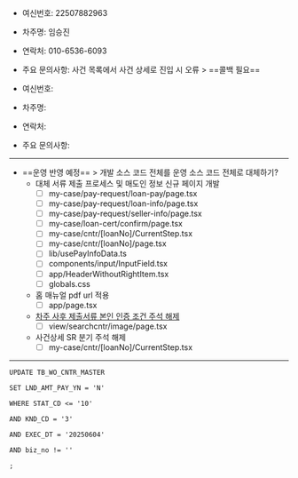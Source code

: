- 여신번호: 22507882963
- 차주명: 임승진
- 연락처: 010-6536-6093
- 주요 문의사항: 사건 목록에서 사건 상세로 진입 시 오류 > ==콜백 필요==

- 여신번호: 
- 차주명: 
- 연락처: 
- 주요 문의사항: 

***
- ==운영 반영 예정== > 개발 소스 코드 전체를 운영 소스 코드 전체로 대체하기?
	- 대체 서류 제출 프로세스 및 매도인 정보 신규 페이지 개발
		- [ ] my-case/pay-request/loan-pay/page.tsx
		- [ ] my-case/pay-request/loan-info/page.tsx
		- [ ] my-case/pay-request/seller-info/page.tsx
		- [ ] my-case/loan-cert/confirm/page.tsx
		- [ ] my-case/cntr/[loanNo]/CurrentStep.tsx
		- [ ] my-case/cntr/[loanNo]/page.tsx
		- [ ] lib/usePayInfoData.ts
		- [ ] components/input/InputField.tsx
		- [ ] app/HeaderWithoutRightItem.tsx
		- [ ] globals.css
	- 홈 매뉴얼 pdf url 적용
		- [ ] app/page.tsx
	- [차주 사후 제출서류 본인 인증 조건 주석 해제](http://211.251.254.64:24001/dev/withuslaw-react-web/-/commit/501c8842d8491e2e71910c054beffc13bd0a3262)
		- [ ] view/searchcntr/image/page.tsx
	- 사건상세 SR 분기 주석 해제
		- [ ] my-case/cntr/[loanNo]/CurrentStep.tsx

***
```tsx
UPDATE TB_WO_CNTR_MASTER 

SET LND_AMT_PAY_YN = 'N'

WHERE STAT_CD <= '10'

AND KND_CD = '3'

AND EXEC_DT = '20250604'

AND biz_no != ''

;
```